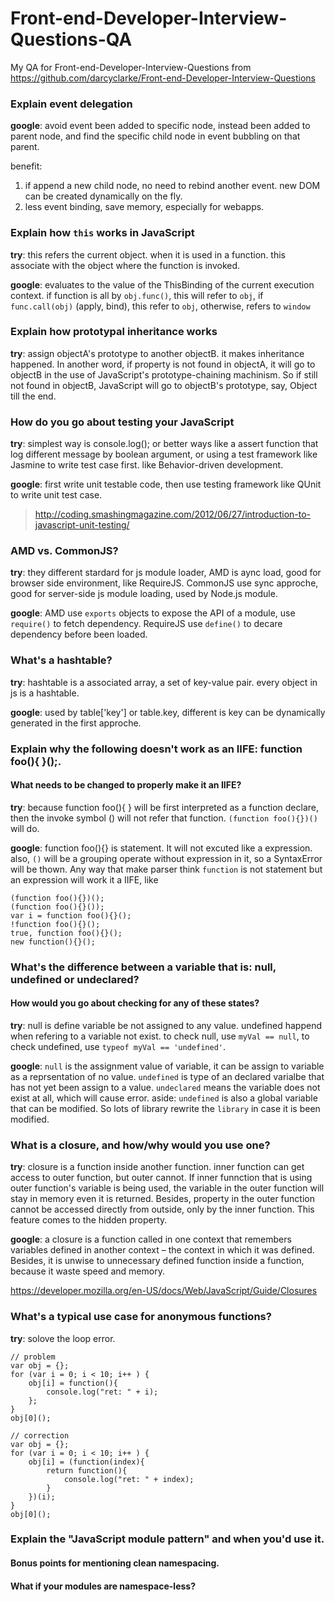 Front-end-Developer-Interview-Questions-QA
==========================================

My QA for Front-end-Developer-Interview-Questions from https://github.com/darcyclarke/Front-end-Developer-Interview-Questions

### Explain event delegation

**google**: avoid event been added to specific node, instead been added to parent node, and find the specific child node in event bubbling on that parent.

benefit:

1. if append a new child node, no need to rebind another event. new DOM can be created dynamically on the fly.
2. less event binding, save memory, especially for webapps.


### Explain how `this` works in JavaScript

**try**: this refers the current object. when it is used in a function. this associate with the object where the function is invoked.

**google**: evaluates to the value of the ThisBinding of the current execution context. if function is all by `obj.func()`, this will refer to `obj`, if `func.call(obj)` (apply, bind), this refer to `obj`, otherwise, refers to `window`


### Explain how prototypal inheritance works

**try**: assign objectA's prototype to another objectB. it makes inheritance happened. In another word, if property is not found in objectA, it will go to objectB in the use of JavaScript's prototype-chaining machinism. So if still not found in objectB, JavaScript will go to objectB's prototype, say, Object till the end.


### How do you go about testing your JavaScript

**try**: simplest way is console.log(); or better ways like a assert function that log different message by boolean argument, or using a test framework like Jasmine to write test case first. like Behavior-driven development.

**google**: first write unit testable code, then use testing framework like QUnit to write unit test case. 
> http://coding.smashingmagazine.com/2012/06/27/introduction-to-javascript-unit-testing/


### AMD vs. CommonJS?

**try**: they different stardard for js module loader, AMD is aync load, good for browser side environment, like RequireJS. CommonJS use sync approche, good for server-side js module loading, used by Node.js module.

**google**: AMD use `exports` objects to expose the API of a module, use `require()` to fetch dependency. RequireJS use `define()` to decare dependency before been loaded.


### What's a hashtable?

**try**: hashtable is a associated array, a set of key-value pair. every object in js is a hashtable.

**google**: used by table['key'] or table.key, different is key can be dynamically generated in the first approche. 


### Explain why the following doesn't work as an IIFE: function foo(){ }();.
#### What needs to be changed to properly make it an IIFE?

**try**: because function foo(){ } will be first interpreted as a function declare, then the invoke symbol () will not refer that function. `(function foo(){})()` will do.

**google**: function foo(){} is statement. It will not excuted like a expression. also, `()` will be a grouping operate without expression in it, so a SyntaxError will be thown. Any way that make parser think `function` is not statement but an expression will work it a IIFE, like 
```
(function foo(){})();
(function foo(){}());
var i = function foo(){}();
!function foo(){}();
true, function foo(){}();
new function(){}();
```


### What's the difference between a variable that is: null, undefined or undeclared?
#### How would you go about checking for any of these states?

**try**: null is define variable be not assigned to any value. undefined happend when refering to a variable not exist. to check null, use `myVal == null`, to check undefined, use `typeof myVal == 'undefined'`.

**google**:  `null` is the assignment value of variable, it can be assign to variable as a reprsentation of no value. `undefined` is type of an declared varialbe that has not yet been assign to a value. `undeclared` means the variable does not exist at all, which will cause error.
aside: `undefined` is also a global variable that can be modified. So lots of library rewrite the `library` in case it is been modified.


### What is a closure, and how/why would you use one?

**try**: closure is a function inside another function. inner function can get access to outer function, but outer cannot. If inner funnction that is using outer function's variable is being used, the variable in the outer function will stay in memory even it is returned. Besides, property in the outer function cannot be accessed directly from outside, only by the inner function. This feature comes to the hidden property.

**google**: a closure is a function called in one context that remembers variables defined in another context – the context in which it was defined. Besides, it is unwise to unnecessary defined function inside a function, because it waste speed and memory. 

https://developer.mozilla.org/en-US/docs/Web/JavaScript/Guide/Closures


### What's a typical use case for anonymous functions?

**try**: solove the loop error. 

```
// problem
var obj = {};
for (var i = 0; i < 10; i++ ) {
	obj[i] = function(){
		console.log("ret: " + i);
	};
}
obj[0]();

// correction
var obj = {};
for (var i = 0; i < 10; i++ ) {
	obj[i] = (function(index){
		return function(){
			console.log("ret: " + index);
		}
	})(i);
}
obj[0]();

```


### Explain the "JavaScript module pattern" and when you'd use it.
#### Bonus points for mentioning clean namespacing.
#### What if your modules are namespace-less?


